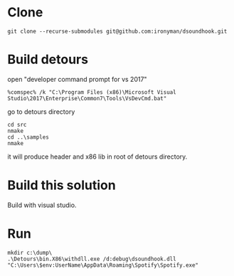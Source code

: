 # Clone
```
git clone --recurse-submodules git@github.com:ironyman/dsoundhook.git
```
# Build detours

open "developer command prompt for vs 2017"
```
%comspec% /k "C:\Program Files (x86)\Microsoft Visual Studio\2017\Enterprise\Common7\Tools\VsDevCmd.bat"
```

go to detours directory
```
cd src
nmake
cd ..\samples
nmake
```
it will produce header and x86 lib in root of detours directory.

# Build this solution
Build with visual studio.
# Run
```
mkdir c:\dump\
.\Detours\bin.X86\withdll.exe /d:debug\dsoundhook.dll "C:\Users\$env:UserName\AppData\Roaming\Spotify\Spotify.exe"
```
